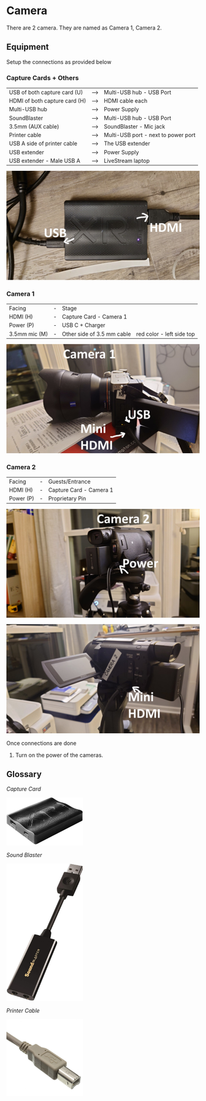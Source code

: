 
# Camera

There are 2 camera. They are named as Camera 1, Camera 2.

## Equipment

Setup the connections as provided below

### Capture Cards + Others

|                               |      |                                     |
| ----------------------------- | ---: | ----------------------------------- |
| USB of both capture card (U)  |  --> | Multi-USB hub - USB Port            |
| HDMI of both capture card (H) |  --> | HDMI cable each                     |
| Multi-USB hub                 |  --> | Power Supply                        |
| SoundBlaster                  |  --> | Multi-USB hub - USB Port            |
| 3.5mm (AUX cable)             |  --> | SoundBlaster - Mic jack             |
| Printer cable                 |  --> | Multi-USB port - next to power port |
| USB A side of printer cable   |  --> | The USB extender                    |
| USB extender                  |  --> | Power Supply                        |
| USB extender - Male USB A     |  --> | LiveStream laptop                   |

![capture-card](../static/20230210_221452.JPG)

### Camera 1

|               |      |                            |                           |
| ------------- | ---: | -------------------------- | ------------------------- |
| Facing        |    - | Stage                      |                           |
| HDMI (H)      |    - | Capture Card -  Camera 1   |                           |
| Power (P)     |    - | USB C + Charger            |                           |
| 3.5mm mic (M) |    - | Other side of 3.5 mm cable | red color - left side top |

![camera-1](../static/20230210_221653.JPG)

### Camera 2

|           |      |                          |
| --------- | ---: | ------------------------ |
| Facing    |    - | Guests/Entrance          |
| HDMI (H)  |    - | Capture Card -  Camera 1 |
| Power (P) |    - | Proprietary Pin          |

![camera-2](../static/20230210_221517.JPG)

![camera-2](../static/20230210_221525.JPG)

Once connections are done

1. Turn on the power of the cameras.

## Glossary

*Capture Card*

<img src="../static/2633706-n0-3639515505.jpg" width="200" />

*Sound Blaster*

<img src="../static/51NwgW5D09L._AC_SL1500_.jpg" width="200" />

*Printer Cable*

<img src="../static/10u2-022xx_22-560497830.jpg" width="200" />
